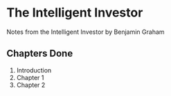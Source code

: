 # The Intelligent Investor
Notes from the Intelligent Investor by Benjamin Graham 

## Chapters Done
1. Introduction
2. Chapter 1
3. Chapter 2
